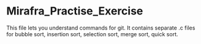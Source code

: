# Mirafra_Practise_Exercise
This file lets you understand commands for git.
It contains separate .c files for bubble sort, insertion sort, selection sort, merge sort, quick sort.

